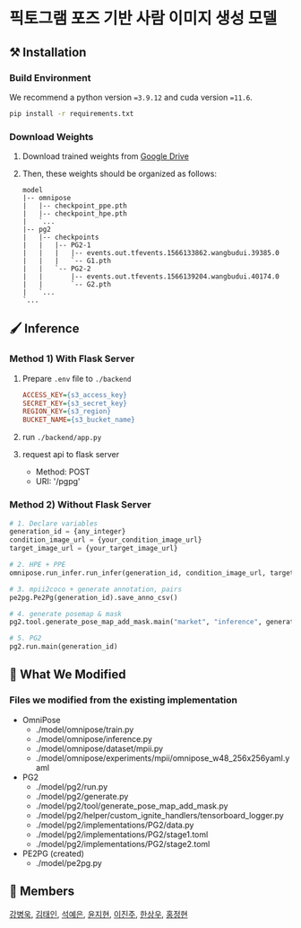 # 픽토그램 포즈 기반 사람 이미지 생성 모델

## ⚒️ Installation

### Build Environment
We recommend a python version `=3.9.12` and cuda version `=11.6`.
```bash
pip install -r requirements.txt
```

### Download Weights

1. Download trained weights from [Google Drive](https://drive.google.com/drive/folders/13dNqd87sLI6MbrxH9FloHBxah3atAJpa?usp=drive_link)

2. Then, these weights should be organized as follows:

   ```
   model
   |-- omnipose
   |   |-- checkpoint_ppe.pth
   |   |-- checkpoint_hpe.pth
   |   `...
   |-- pg2
   |   |-- checkpoints
   |   |   |-- PG2-1
   |   |   |   |-- events.out.tfevents.1566133862.wangbudui.39385.0
   |   |   |   `-- G1.pth
   |   |   `-- PG2-2
   |   |       |-- events.out.tfevents.1566139204.wangbudui.40174.0
   |   |       `-- G2.pth
   |   `...
   `...
   ```



## 🖌️ Inference

### Method 1) With Flask Server

1. Prepare `.env`  file to `./backend`

   ```ini
   ACCESS_KEY={s3_access_key}
   SECRET_KEY={s3_secret_key}
   REGION_KEY={s3_region}
   BUCKET_NAME={s3_bucket_name}
   ```

2. run `./backend/app.py`
3. request api to flask server
   - Method: POST
   - URI: '/pgpg'

### Method 2) Without Flask Server

```python
# 1. Declare variables
generation_id = {any_integer}
condition_image_url = {your_condition_image_url}
target_image_url = {your_target_image_url}

# 2. HPE + PPE
omnipose.run_infer.run_infer(generation_id, condition_image_url, target_image_url)

# 3. mpii2coco + generate annotation, pairs
pe2pg.Pe2Pg(generation_id).save_anno_csv()

# 4. generate posemap & mask
pg2.tool.generate_pose_map_add_mask.main("market", "inference", generation_id)

# 5. PG2
pg2.run.main(generation_id)
```



## 📝 What We Modified

### Files we modified from the existing implementation

- OmniPose
  - ./model/omnipose/train.py
  - ./model/omnipose/inference.py
  - ./model/omnipose/dataset/mpii.py
  - ./model/omnipose/experiments/mpii/omnipose_w48_256x256yaml.yaml
- PG2
  - ./model/pg2/run.py
  - ./model/pg2/generate.py
  - ./model/pg2/tool/generate_pose_map_add_mask.py
  - ./model/pg2/helper/custom_ignite_handlers/tensorboard_logger.py
  - ./model/pg2/implementations/PG2/data.py
  - ./model/pg2/implementations/PG2/stage1.toml
  - ./model/pg2/implementations/PG2/stage2.toml
- PE2PG (created)
  - ./model/pe2pg.py


## 🤗 Members

[강병욱](https://github.com/plain127), [김태인](https://github.com/Kim-Taein), [석예은](https://github.com/yenseok), [윤지현](https://github.com/Yoonnnnnnnnnn), [이진주](https://github.com/2realzoo), [한상우](https://github.com/1upright), [홍정현](https://github.com/JeonghyunHong)

